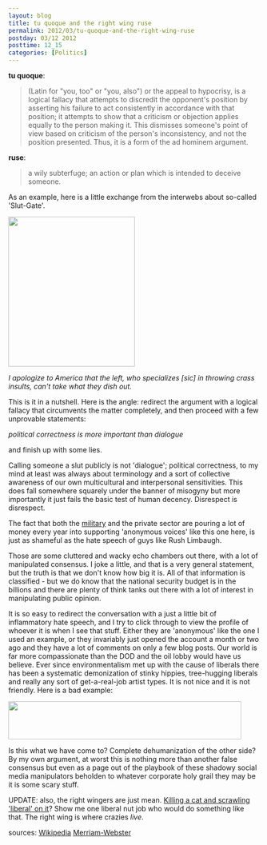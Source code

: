```yaml
---
layout: blog
title: tu quoque and the right wing ruse
permalink: 2012/03/tu-quoque-and-the-right-wing-ruse
postday: 03/12 2012
posttime: 12_15
categories: [Politics]
---
```


<strong>tu quoque</strong>:

<blockquote>(Latin for "you, too" or "you, also") or the appeal to hypocrisy, is a logical fallacy that attempts to discredit the opponent's position by asserting his failure to act consistently in accordance with that position; it attempts to show that a criticism or objection applies equally to the person making it. This dismisses someone's point of view based on criticism of the person's inconsistency, and not the position presented. Thus, it is a form of the ad hominem argument.</blockquote>

<strong>ruse</strong>:

<blockquote>a wily subterfuge; an action or plan which is intended to deceive someone.</blockquote>

As an example, here is a little exchange from the interwebs about so-called 'Slut-Gate'.

<a href="http://blog.kristeraxel.com/wp-content/uploads/2012/03/tu-quoque.png"><img src="http://blog.kristeraxel.com/wp-content/uploads/2012/03/tu-quoque-253x300.png" alt="" title="tu-quoque" width="253" height="300" class="aligncenter size-medium wp-image-1696" /></a>

<em>I apologize to America that the left, who specializes [sic] in throwing crass insults, can't take what they dish out.</em>

This is it in a nutshell. Here is the angle: redirect the argument with a logical fallacy that circumvents the matter completely, and then proceed with a few unprovable statements:

<em>political correctness is more important than dialogue</em>

and finish up with some lies.

Calling someone a slut publicly is not 'dialogue'; political correctness, to my mind at least was always about terminology and a sort of collective awareness of our own multicultural and interpersonal sensitivities. This does fall somewhere squarely under the banner of misogyny but more importantly it just fails the basic test of human decency. Disrespect is disrespect.

The fact that both the <a href="http://www.rawstory.com/rs/2011/02/22/exclusive-militarys-persona-software-cost-millions-used-for-classified-social-media-activities/">military</a> and the private sector are pouring a lot of money every year into supporting 'anonymous voices' like this one here, is just as shameful as the hate speech of guys like Rush Limbaugh.

Those are some cluttered and wacky echo chambers out there, with a lot of manipulated consensus. I joke a little, and that is a very general statement, but the truth is that we don't know how big it is. All of that information is classified - but we do know that the national security budget is in the billions and there are plenty of think tanks out there with a lot of interest in manipulating public opinion.

It is so easy to redirect the conversation with a just a little bit of inflammatory hate speech, and I try to click through to view the profile of whoever it is when I see that stuff. Either they are 'anonymous' like the one I used an example, or they invariably just opened the account a month or two ago and they have a lot of comments on only a few blog posts. Our world is far more compassionate than the DOD and the oil lobby would have us believe. Ever since environmentalism met up with the cause of liberals there has been a systematic demonization of stinky hippies, tree-hugging liberals and really any sort of get-a-real-job artist types. It is not nice and it is not friendly. Here is a bad example:

<a href="http://blog.kristeraxel.com/wp-content/uploads/2012/03/liberals-are-not-humans.png"><img src="http://blog.kristeraxel.com/wp-content/uploads/2012/03/liberals-are-not-humans.png" alt="" title="liberals-are-not-humans" width="466" height="76" class="aligncenter size-full wp-image-1698" /></a>

Is this what we have come to? Complete dehumanization of the other side? By my own argument, at worst this is nothing more than another false consensus but even as a page out of the playbook of these shadowy social media manipulators beholden to whatever corporate holy grail they may be it is some scary stuff.

UPDATE: also, the right wingers are just mean. <a href="http://axel.me/8o">Killing a cat and scrawling 'liberal' on it</a>? Show me one liberal nut job who would do something like that. The right wing is where crazies <em>live</em>.

sources: 
<a href="http://en.wikipedia.org/wiki/Tu_quoque">Wikipedia</a>
<a href="http://www.merriam-webster.com/dictionary/ruse">Merriam-Webster</a>
